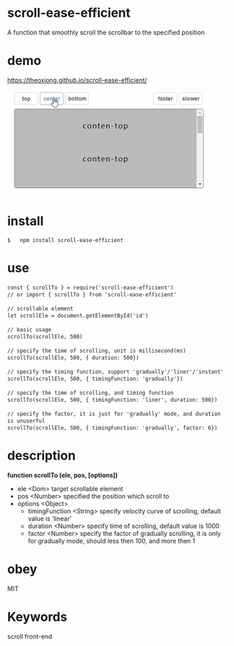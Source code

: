 # **scroll-ease-efficient**
 A function that smoothly scroll the scrollbar to the specified position

# demo
https://theoxiong.github.io/scroll-ease-efficient/

![demo](./scroll.gif)

# install
``` 
$   npm install scroll-ease-efficient 
```

# use
```
const { scrollTo } = require('scroll-ease-efficient')
// or import { scrollTo } from 'scroll-ease-efficient'

// scrollable element
let scrollEle = document.getElementById('id')

// basic usage
scrollTo(scrollEle, 500)

// specify the time of scrolling, unit is millisecond(ms)
scrollTo(scrollEle, 500, { duration: 500})

// specify the timing function, support 'gradually'/'liner'/'instant'
scrollTo(scrollEle, 500, { timingFunction: 'gradually'})

// specify the time of scrolling, and timing function
scrollTo(scrollEle, 500, { timingFunction: 'liner', duration: 500})

// specify the factor, it is just for 'gradually' mode, and duration is unuserful
scrollTo(scrollEle, 500, { timingFunction: 'gradually', factor: 6})
```

# description
**function scrollTo (ele, pos, [options])**
* ele &lt;Dom&gt; target scrollable element 
* pos &lt;Number&gt; specified the position which scroll to
* options &lt;Object&gt; 
   * timingFunction &lt;String&gt; specify velocity curve of scrolling, default value is 'linear'
   * duration &lt;Number&gt; specify time of scrolling, default value is 1000
   * factor &lt;Number&gt; specify the factor of gradually scrolling, it is only for gradually mode, should less then 100, and more then 1


# obey
MIT
# Keywords
scroll  front-end
